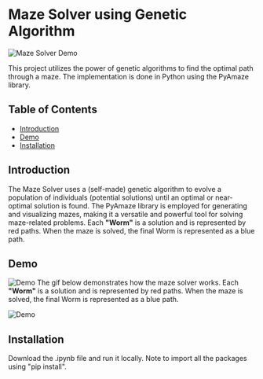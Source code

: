 # Maze Solver using Genetic Algorithm

![Maze Solver Demo](demo.gif)

This project utilizes the power of genetic algorithms to find the optimal path through a maze. The implementation is done in Python using the PyAmaze library.

## Table of Contents

- [Introduction](#introduction)
- [Demo](#demo)
- [Installation](#installation)

## Introduction

The Maze Solver uses a (self-made) genetic algorithm to evolve a population of individuals (potential solutions) until an optimal or near-optimal solution is found. The PyAmaze library is employed for generating and visualizing mazes, making it a versatile and powerful tool for solving maze-related problems.
Each **"Worm"** is a solution and is represented by red paths. When the maze is solved, the final Worm is represented as a blue path.

## Demo

![Demo](demo.gif)
The gif below demonstrates how the maze solver works. Each **"Worm"** is a solution and is represented by red paths. When the maze is solved, the final Worm is represented as a blue path.

![Demo](https://media.giphy.com/media/v1.Y2lkPTc5MGI3NjExazVoYnd5ejVkNHV1dmxsdmI1d3c0dDF5bzR6bGZseTNndWEwdmZyYSZlcD12MV9pbnRlcm5hbF9naWZfYnlfaWQmY3Q9Zw/0qkCQ8kLV2zVV4B7k5/giphy.gif)

## Installation

Download the .ipynb file and run it locally. Note to import all the packages using "pip install".

